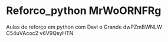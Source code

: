 # Reforco_python MrWoORNFRg
Aulas de reforço em python com Davi o Grande dwPZmBWNLW
 C54uVAcoc2 v6V9QsyHTN